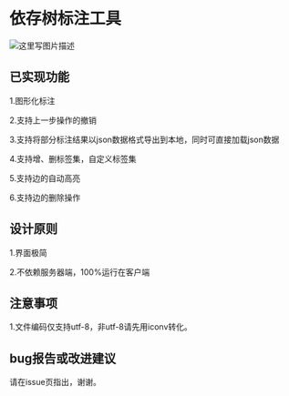 # 依存树标注工具

![这里写图片描述](https://github.com/intfloat/dep-annotator/image/dep.jpg)

## 已实现功能

1.图形化标注

2.支持上一步操作的撤销

3.支持将部分标注结果以json数据格式导出到本地，同时可直接加载json数据

4.支持增、删标签集，自定义标签集

5.支持边的自动高亮

6.支持边的删除操作

## 设计原则

1.界面极简

2.不依赖服务器端，100%运行在客户端

## 注意事项

1.文件编码仅支持utf-8，非utf-8请先用iconv转化。

## bug报告或改进建议

请在issue页指出，谢谢。
